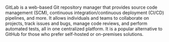 GitLab is a web-based Git repository manager that provides source code management (SCM), continuous integration/continuous deployment (CI/CD) pipelines, and more. It allows individuals and teams to collaborate on projects, track issues and bugs, manage code reviews, and perform automated tests, all in one centralized platform. It is a popular alternative to GitHub for those who prefer self-hosted or on-premises solutions.
